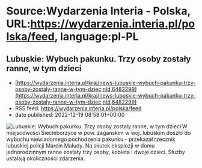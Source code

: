 # Source:Wydarzenia Interia - Polska, URL:https://wydarzenia.interia.pl/polska/feed, language:pl-PL

## Lubuskie: Wybuch pakunku. Trzy osoby zostały ranne, w tym dzieci
 - [https://wydarzenia.interia.pl/kraj/news-lubuskie-wybuch-pakunku-trzy-osoby-zostaly-ranne-w-tym-dziec,nId,6482299](https://wydarzenia.interia.pl/kraj/news-lubuskie-wybuch-pakunku-trzy-osoby-zostaly-ranne-w-tym-dziec,nId,6482299)
 - RSS feed: https://wydarzenia.interia.pl/polska/feed
 - date published: 2022-12-19 08:58:01+00:00

<p><a href="https://wydarzenia.interia.pl/kraj/news-lubuskie-wybuch-pakunku-trzy-osoby-zostaly-ranne-w-tym-dziec,nId,6482299"><img align="left" alt="Lubuskie: Wybuch pakunku. Trzy osoby zostały ranne, w tym dzieci" src="https://i.iplsc.com/lubuskie-wybuch-pakunku-trzy-osoby-zostaly-ranne-w-tym-dziec/000D33789Y4P7TLG-C321.jpg" /></a>W miejscowości Siecieborzyce w pow. żagańskim w woj. lubuskim doszło do wybuchu niewiadomego pochodzenia pakunku - przekazał rzecznik lubuskiej policji Marcin Maludy. Na skutek eksplozji w domu jednorodzinnym ranne zostały trzy osoby, kobieta i dwoje dzieci. Służby ustalają okoliczności zdarzenia.</p><br clear="all" />

